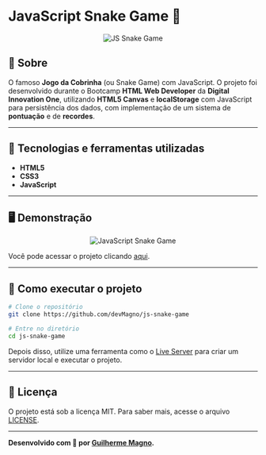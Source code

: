 # JavaScript Snake Game 🐍
<p align="center">
	<img src="https://i.imgur.com/gXSlLkM.png" alt="JS Snake Game" title="JS Snake Game">
</p>

## 📖 Sobre   
O famoso **Jogo da Cobrinha** (ou Snake Game) com JavaScript. O projeto foi desenvolvido durante o Bootcamp **HTML Web Developer** da **Digital Innovation One**, utilizando **HTML5 Canvas** e **localStorage** com JavaScript para persistência dos dados, com implementação de um sistema de **pontuação** e de **recordes**.

---

## 🚀 Tecnologias e ferramentas utilizadas
- **HTML5**
- **CSS3**
- **JavaScript** 

---

## 🖥️ Demonstração
<p align="center">
	<img src="https://media1.giphy.com/media/fq8JHOzq9ZML4DDWfK/giphy.gif" alt="JavaScript Snake Game" title="JavaScript Snake Game">
</p>

Você pode acessar o projeto clicando [aqui](http://devmagno.github.io/js-snake-game).


---

## 🔧 Como executar o projeto

```bash
# Clone o repositório
git clone https://github.com/devMagno/js-snake-game

# Entre no diretório
cd js-snake-game
```
Depois disso, utilize uma ferramenta como o [Live Server](https://marketplace.visualstudio.com/items?itemName=ritwickdey.LiveServer) para criar um servidor local e executar o projeto.

---

## 📝 Licença

O projeto está sob a licença MIT. Para saber mais, acesse o arquivo [LICENSE](https://github.com/devMagno/js-snake-game/blob/master/LICENSE).

---
**Desenvolvido com 💚 por [Guilherme Magno](https://github.com/devmagno/).**
